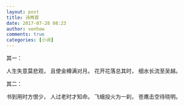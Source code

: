 ```yaml
---
layout: post
title: 诗两首
date: 2017-07-28 08:23
author: venhow
comments: true
categories: [小诗]
---
```

其一：

人生失意莫悲观，
且使金樽满对月。
花开花落总其时，
细水长流至吴越。

其二：

书到用时方恨少，
人过老时才知命。
飞蛾投火为一刹，
苍鹰击空待晓明。
